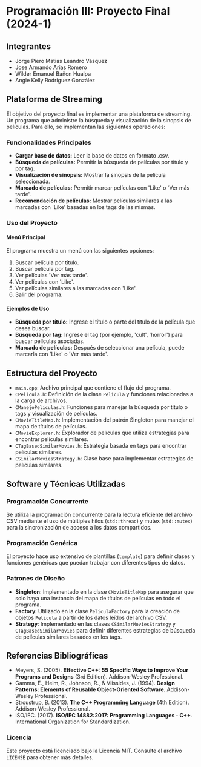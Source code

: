 # Programación III: Proyecto Final (2024-1)

## Integrantes
- Jorge Piero Matias Leandro Vásquez
- Jose Armando Arias Romero
- Wilder Emanuel Bañon Hualpa
- Angie Kelly Rodriguez González

## Plataforma de Streaming

El objetivo del proyecto final es implementar una plataforma de streaming. Un programa que administre la búsqueda y visualización de la sinopsis de películas. Para ello, se implementan las siguientes operaciones:

### Funcionalidades Principales
- **Cargar base de datos:** Leer la base de datos en formato .csv.
- **Búsqueda de películas:** Permitir la búsqueda de películas por título y por tag.
- **Visualización de sinopsis:** Mostrar la sinopsis de la película seleccionada.
- **Marcado de películas:** Permitir marcar películas con 'Like' o 'Ver más tarde'.
- **Recomendación de películas:** Mostrar películas similares a las marcadas con 'Like' basadas en los tags de las mismas.

### Uso del Proyecto
#### Menú Principal
El programa muestra un menú con las siguientes opciones:
1. Buscar película por título.
2. Buscar película por tag.
3. Ver películas 'Ver más tarde'.
4. Ver películas con 'Like'.
5. Ver películas similares a las marcadas con 'Like'.
6. Salir del programa.

#### Ejemplos de Uso
- **Búsqueda por título:** Ingrese el título o parte del título de la película que desea buscar.
- **Búsqueda por tag:** Ingrese el tag (por ejemplo, 'cult', 'horror') para buscar películas asociadas.
- **Marcado de películas:** Después de seleccionar una película, puede marcarla con 'Like' o 'Ver más tarde'.

## Estructura del Proyecto

- `main.cpp`: Archivo principal que contiene el flujo del programa.
- `CPelicula.h`: Definición de la clase `Pelicula` y funciones relacionadas a la carga de archivos.
- `CManejoPeliculas.h`: Funciones para manejar la búsqueda por título o tags y visualización de películas.
- `CMovieTitleMap.h`: Implementación del patrón Singleton para manejar el mapa de títulos de películas.
- `CMovieExplorer.h`: Explorador de películas que utiliza estrategias para encontrar películas similares.
- `CTagBasedSimilarMovies.h`: Estrategia basada en tags para encontrar películas similares.
- `CSimilarMoviesStrategy.h`: Clase base para implementar estrategias de películas similares.

## Software y Técnicas Utilizadas

### Programación Concurrente
Se utiliza la programación concurrente para la lectura eficiente del archivo CSV mediante el uso de múltiples hilos (`std::thread`) y mutex (`std::mutex`) para la sincronización de acceso a los datos compartidos.

### Programación Genérica
El proyecto hace uso extensivo de plantillas (`template`) para definir clases y funciones genéricas que puedan trabajar con diferentes tipos de datos.

### Patrones de Diseño
- **Singleton**: Implementado en la clase `CMovieTitleMap` para asegurar que solo haya una instancia del mapa de títulos de películas en todo el programa.
- **Factory**: Utilizado en la clase `PeliculaFactory` para la creación de objetos `Pelicula` a partir de los datos leídos del archivo CSV.
- **Strategy**: Implementado en las clases `CSimilarMoviesStrategy` y `CTagBasedSimilarMovies` para definir diferentes estrategias de búsqueda de películas similares basados en los tags.

## Referencias Bibliográficas

- Meyers, S. (2005). **Effective C++: 55 Specific Ways to Improve Your Programs and Designs** (3rd Edition). Addison-Wesley Professional.
- Gamma, E., Helm, R., Johnson, R., & Vlissides, J. (1994). **Design Patterns: Elements of Reusable Object-Oriented Software**. Addison-Wesley Professional.
- Stroustrup, B. (2013). **The C++ Programming Language** (4th Edition). Addison-Wesley Professional.
- ISO/IEC. (2017). **ISO/IEC 14882:2017: Programming Languages - C++**. International Organization for Standardization.

### Licencia
Este proyecto está licenciado bajo la Licencia MIT. Consulte el archivo `LICENSE` para obtener más detalles.